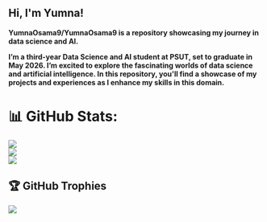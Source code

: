 ## Hi, I'm Yumna!

**YumnaOsama9/YumnaOsama9 is a repository showcasing my journey in data science and AI.**

**I’m a third-year Data Science and AI student at PSUT, set to graduate in May 2026. I’m excited to explore the fascinating worlds of data science and artificial intelligence. In this repository, you'll find a showcase of my projects and experiences as I enhance my skills in this domain.**

# 📊 GitHub Stats:
![](https://github-readme-stats.vercel.app/api?username=YumnaOsama9&theme=dark&hide_border=false&include_all_commits=false&count_private=false)<br/>
![](https://github-readme-streak-stats.herokuapp.com/?user=YumnaOsama9&theme=dark&hide_border=false)<br/>
![](https://github-readme-stats.vercel.app/api/top-langs/?username=YumnaOsama9&theme=dark&hide_border=false&include_all_commits=false&count_private=false&layout=compact)

## 🏆 GitHub Trophies
![](https://github-profile-trophy.vercel.app/?username=YumnaOsama9&theme=radical&no-frame=false&no-bg=true&margin-w=4)

<!-- Proudly created with GPRM ( https://gprm.itsvg.in ) -->

